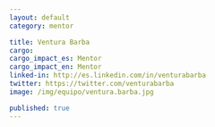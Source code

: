 ```yaml
---
layout: default
category: mentor

title: Ventura Barba
cargo:
cargo_impact_es: Mentor
cargo_impact_en: Mentor
linked-in: http://es.linkedin.com/in/venturabarba
twitter: https://twitter.com/venturabarba
image: /img/equipo/ventura.barba.jpg

published: true
---
```

